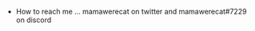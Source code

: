 - How to reach me ... mamawerecat on twitter and mamawerecat#7229 on discord

<!---
mamawerecat/mamawerecat is a ✨ special ✨ repository because its `README.md` (this file) appears on your GitHub profile.
You can click the Preview link to take a look at your changes.
--->
